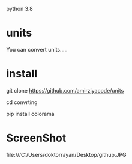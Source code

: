 
python 3.8

# units
You can convert units.....

# install 

git clone https://github.com/amirziyacode/units

cd convrting

pip install colorama

# ScreenShot
file:///C:/Users/doktorrayan/Desktop/githup.JPG
